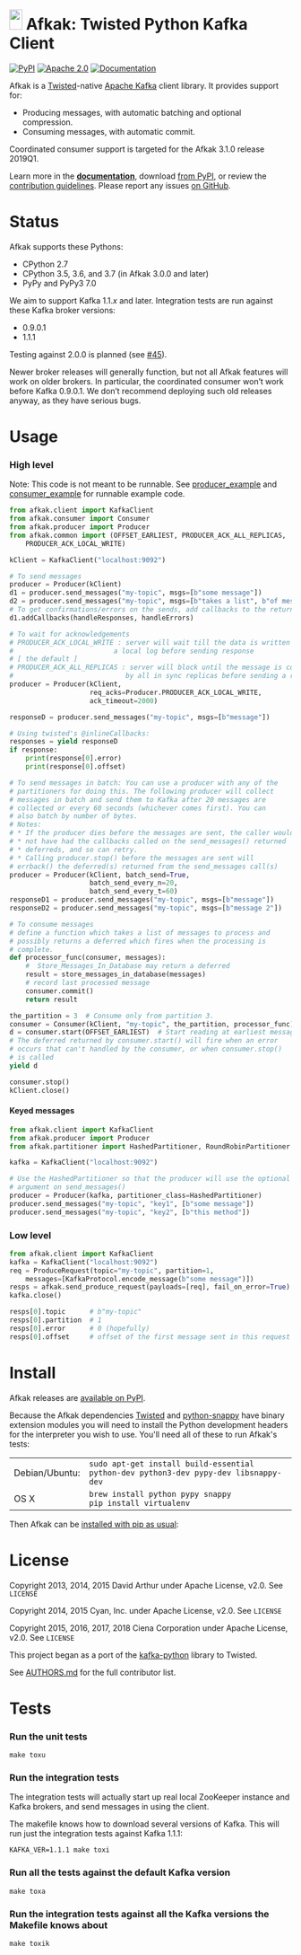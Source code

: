 # <img src="docs/_static/afkak.png" width="23" height="36" alt=""> Afkak: Twisted Python Kafka Client

<a href="https://pypi.org/projects/afkak"><img src="https://img.shields.io/pypi/v/afkak.svg" alt="PyPI"></a>
<a href="./LICENSE"><img src="https://img.shields.io/pypi/l/afkak.svg" alt="Apache 2.0"></a>
<a href="https://afkak.readthedocs.io/en/latest/"><img src="https://readthedocs.org/projects/pip/badge/" alt="Documentation"></a>
<!--
TODO: Uncomment this once the build is less flaky.
<a href="https://travis-ci.org/ciena/afkak"><img src="https://travis-ci.org/ciena/afkak.svg?branch=master" alt="Travis CI"></a>
-->

<!--
Everything between the LONG_DESCRIPTION_START and LONG_DESCRIPTION_END
comments is taken as the package long_description by setup.py. Do not
change the formatting of these lines lest that break.
-->
<!-- LONG_DESCRIPTION_START -->

Afkak is a [Twisted](https://twistedmatrix.com/)-native [Apache Kafka](https://kafka.apache.org/) client library.
It provides support for:

* Producing messages, with automatic batching and optional compression.
* Consuming messages, with automatic commit.

Coordinated consumer support is targeted for the Afkak 3.1.0 release 2019Q1.

Learn more in the **[documentation](https://afkak.readthedocs.io/en/latest/)**, download [from PyPI](https://pypi.org/projects/afkak), or review the [contribution guidelines](./CONTRIBUTING.md).
Please report any issues [on GitHub](https://github.com/ciena/afkak/issues).

# Status

Afkak supports these Pythons:

- CPython 2.7
- CPython 3.5, 3.6, and 3.7 (in Afkak 3.0.0 and later)
- PyPy and PyPy3 7.0

We aim to support Kafka 1.1.<var>x</var> and later.
Integration tests are run against these Kafka broker versions:

- 0.9.0.1
- 1.1.1

Testing against 2.0.0 is planned (see [#45](https://github.com/ciena/afkak/issues/45)).

Newer broker releases will generally function, but not all Afkak features will work on older brokers.
In particular, the coordinated consumer won’t work before Kafka 0.9.0.1.
We don’t recommend deploying such old releases anyway, as they have serious bugs.

# Usage

### High level

Note: This code is not meant to be runnable. See [producer\_example](./examples/producer_example)
and [consumer\_example](./examples/consumer_example) for runnable example code.

```python
from afkak.client import KafkaClient
from afkak.consumer import Consumer
from afkak.producer import Producer
from afkak.common import (OFFSET_EARLIEST, PRODUCER_ACK_ALL_REPLICAS,
    PRODUCER_ACK_LOCAL_WRITE)

kClient = KafkaClient("localhost:9092")

# To send messages
producer = Producer(kClient)
d1 = producer.send_messages("my-topic", msgs=[b"some message"])
d2 = producer.send_messages("my-topic", msgs=[b"takes a list", b"of messages"])
# To get confirmations/errors on the sends, add callbacks to the returned deferreds
d1.addCallbacks(handleResponses, handleErrors)

# To wait for acknowledgements
# PRODUCER_ACK_LOCAL_WRITE : server will wait till the data is written to
#                         a local log before sending response
# [ the default ]
# PRODUCER_ACK_ALL_REPLICAS : server will block until the message is committed
#                            by all in sync replicas before sending a response
producer = Producer(kClient,
                    req_acks=Producer.PRODUCER_ACK_LOCAL_WRITE,
                    ack_timeout=2000)

responseD = producer.send_messages("my-topic", msgs=[b"message"])

# Using twisted's @inlineCallbacks:
responses = yield responseD
if response:
    print(response[0].error)
    print(response[0].offset)

# To send messages in batch: You can use a producer with any of the
# partitioners for doing this. The following producer will collect
# messages in batch and send them to Kafka after 20 messages are
# collected or every 60 seconds (whichever comes first). You can
# also batch by number of bytes.
# Notes:
# * If the producer dies before the messages are sent, the caller would
# * not have had the callbacks called on the send_messages() returned
# * deferreds, and so can retry.
# * Calling producer.stop() before the messages are sent will
# errback() the deferred(s) returned from the send_messages call(s)
producer = Producer(kClient, batch_send=True,
                    batch_send_every_n=20,
                    batch_send_every_t=60)
responseD1 = producer.send_messages("my-topic", msgs=[b"message"])
responseD2 = producer.send_messages("my-topic", msgs=[b"message 2"])

# To consume messages
# define a function which takes a list of messages to process and
# possibly returns a deferred which fires when the processing is
# complete.
def processor_func(consumer, messages):
    #  Store_Messages_In_Database may return a deferred
    result = store_messages_in_database(messages)
    # record last processed message
    consumer.commit()
    return result

the_partition = 3  # Consume only from partition 3.
consumer = Consumer(kClient, "my-topic", the_partition, processor_func)
d = consumer.start(OFFSET_EARLIEST)  # Start reading at earliest message
# The deferred returned by consumer.start() will fire when an error
# occurs that can't handled by the consumer, or when consumer.stop()
# is called
yield d

consumer.stop()
kClient.close()
```

#### Keyed messages
```python
from afkak.client import KafkaClient
from afkak.producer import Producer
from afkak.partitioner import HashedPartitioner, RoundRobinPartitioner

kafka = KafkaClient("localhost:9092")

# Use the HashedPartitioner so that the producer will use the optional key
# argument on send_messages()
producer = Producer(kafka, partitioner_class=HashedPartitioner)
producer.send_messages("my-topic", "key1", [b"some message"])
producer.send_messages("my-topic", "key2", [b"this method"])


```

### Low level

```python
from afkak.client import KafkaClient
kafka = KafkaClient("localhost:9092")
req = ProduceRequest(topic="my-topic", partition=1,
    messages=[KafkaProtocol.encode_message(b"some message")])
resps = afkak.send_produce_request(payloads=[req], fail_on_error=True)
kafka.close()

resps[0].topic      # b"my-topic"
resps[0].partition  # 1
resps[0].error      # 0 (hopefully)
resps[0].offset     # offset of the first message sent in this request
```

# Install

Afkak releases are [available on PyPI][afkak-pypi].

Because the Afkak dependencies [Twisted][twisted] and [python-snappy][python-snappy] have binary extension modules you will need to install the Python development headers for the interpreter you wish to use.  You'll need all of these to run Afkak's tests:

[afkak-pypi]: https://pypi.python.org/pypi/afkak
[twisted]: https://pypi.python.org/pypi/Twisted
[python-snappy]: https://pypi.python.org/pypi/python-snappy

<table>
<tr>
<td>Debian/Ubuntu:
<td><code>sudo apt-get install build-essential python-dev python3-dev pypy-dev libsnappy-dev</code>
<tr>
<td>OS X
<td><code>brew install python pypy snappy</code></br>
<code>pip install virtualenv</code></td>
</table>

Then Afkak can be [installed with pip as usual][pip-install]:

[pip-install]: https://packaging.python.org/en/latest/installing/

# License

Copyright 2013, 2014, 2015 David Arthur under Apache License, v2.0. See `LICENSE`

Copyright 2014, 2015 Cyan, Inc. under Apache License, v2.0. See `LICENSE`

Copyright 2015, 2016, 2017, 2018 Ciena Corporation under Apache License, v2.0. See `LICENSE`

This project began as a port of the [kafka-python][kafka-python] library to Twisted.

[kafka-python]: https://github.com/mumrah/kafka-python

See [AUTHORS.md](./AUTHORS.md) for the full contributor list.

<!-- LONG_DESCRIPTION_END -->

# Tests

### Run the unit tests

```shell
make toxu
```

### Run the integration tests

The integration tests will actually start up real local ZooKeeper
instance and Kafka brokers, and send messages in using the client.

The makefile knows how to download several versions of Kafka.
This will run just the integration tests against Kafka 1.1.1:

```shell
KAFKA_VER=1.1.1 make toxi
```

### Run all the tests against the default Kafka version

```shell
make toxa
```

### Run the integration tests against all the Kafka versions the Makefile knows about

```shell
make toxik
```
